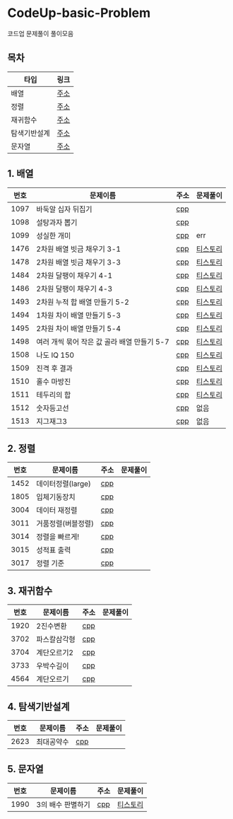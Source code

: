 # CodeUp-basic-Problem
코드업 문제풀이 풀이모음

## 목차
타입|링크
--------|--------
배열|[주소](https://github.com/daum7766/CodeUp-basic-Problem#1-%EB%B0%B0%EC%97%B4)
정렬|[주소](https://github.com/daum7766/CodeUp-basic-Problem#2-%EC%A0%95%EB%A0%AC)
재귀함수|[주소](https://github.com/daum7766/CodeUp-basic-Problem#3-%EC%9E%AC%EA%B7%80%ED%95%A8%EC%88%98)
탐색기반설계|[주소](https://github.com/daum7766/CodeUp-basic-Problem#4-%ED%83%90%EC%83%89%EA%B8%B0%EB%B0%98%EC%84%A4%EA%B3%84)
문자열|[주소](https://github.com/daum7766/CodeUp-basic-Problem#5-%EB%AC%B8%EC%9E%90%EC%97%B4)

## 1. 배열
번호|문제이름|주소|문제풀이
--------|--------|--------|--------
1097|바둑알 십자 뒤집기|[cpp](https://github.com/daum7766/CodeUp-basic-Problem/tree/master/97%EB%B2%88)
1098|설탕과자 뽑기|[cpp](https://github.com/daum7766/CodeUp-basic-Problem/tree/master/98%EB%B2%88)
1099|성실한 개미|[cpp](https://github.com/daum7766/CodeUp-basic-Problem/tree/master/99%EB%B2%88)|err
1476|2차원 배열 빗금 채우기 3-1|[cpp](https://github.com/daum7766/CodeUp-basic-Problem/blob/master/%EB%B0%B0%EC%97%B4/1476.cpp) | [티스토리](https://mungto.tistory.com/60)
1478|2차원 배열 빗금 채우기 3-3|[cpp](https://github.com/daum7766/CodeUp-basic-Problem/blob/master/%EB%B0%B0%EC%97%B4/1478.cpp) | [티스토리](https://mungto.tistory.com/62)
1484|2차원 달팽이 채우기 4-1 |[cpp](https://github.com/daum7766/CodeUp-basic-Problem/blob/master/%EB%B0%B0%EC%97%B4/1484.cpp)|[티스토리](https://mungto.tistory.com/63)
1486|2차원 달팽이 채우기 4-3 | [cpp](https://github.com/daum7766/CodeUp-basic-Problem/blob/master/%EB%B0%B0%EC%97%B4/1486.cpp)|[티스토리](https://mungto.tistory.com/64)
1493|2차원 누적 합 배열 만들기 5-2 |[cpp](https://github.com/daum7766/CodeUp-basic-Problem/blob/master/%EB%B0%B0%EC%97%B4/1493.cpp) |[티스토리](https://mungto.tistory.com/65)
1494|1차원 차이 배열 만들기 5-3 | [cpp](https://github.com/daum7766/CodeUp-basic-Problem/blob/master/%EB%B0%B0%EC%97%B4/1494.cpp) | [티스토리](https://mungto.tistory.com/66)
1495|2차원 차이 배열 만들기 5-4 | [cpp](https://github.com/daum7766/CodeUp-basic-Problem/blob/master/%EB%B0%B0%EC%97%B4/1495.cpp) | [티스토리](https://mungto.tistory.com/67)
1498|여러 개씩 묶어 작은 값 골라 배열 만들기 5-7 | [cpp](https://github.com/daum7766/CodeUp-basic-Problem/blob/master/%EB%B0%B0%EC%97%B4/1498.cpp) | [티스토리](https://mungto.tistory.com/68)
1508|나도 IQ 150 | [cpp](https://github.com/daum7766/CodeUp-basic-Problem/blob/master/%EB%B0%B0%EC%97%B4/1508.cpp) | [티스토리](https://mungto.tistory.com/80)
1509|진격 후 결과| [cpp](https://github.com/daum7766/CodeUp-basic-Problem/blob/master/%EB%B0%B0%EC%97%B4/1509.cpp)|[티스토리](https://mungto.tistory.com/81)
1510|홀수 마방진| [cpp](https://github.com/daum7766/CodeUp-basic-Problem/blob/master/%EB%B0%B0%EC%97%B4/1510.cpp)|[티스토리](https://mungto.tistory.com/82)
1511|테두리의 합|[cpp](https://github.com/daum7766/CodeUp-basic-Problem/blob/master/%EB%B0%B0%EC%97%B4/1511.cpp) | [티스토리]()
1512|숫자등고선|[cpp]() | 없음
1513|지그재그3|[cpp]()| 없음

## 2. 정렬

번호|문제이름|주소|문제풀이
--------|--------|--------|--------
1452|데이터정렬(large)|[cpp](https://github.com/daum7766/CodeUp-basic-Problem/tree/master/%EB%8D%B0%EC%9D%B4%ED%84%B0%EC%A0%95%EB%A0%AC(1452%EB%B2%88)(%EB%A6%AC%EC%8A%A4%ED%8A%B8%20%ED%80%B5%EC%A0%95%EB%A0%AC))
1805|입체기동장치|[cpp](https://github.com/daum7766/CodeUp-basic-Problem/tree/master/%EA%B5%AC%EC%A1%B0%EC%B2%B4%20%EB%B0%8F%20%EC%A0%95%EB%A0%AC(1805%EB%B2%88)(%EC%9E%85%EC%B2%B4%EA%B8%B0%EB%8F%99%EC%9E%A5%EC%B9%98))
3004|데이터 재정렬|[cpp](https://github.com/daum7766/CodeUp-basic-Problem/tree/master/%EB%8D%B0%EC%9D%B4%ED%84%B0%EC%A0%95%EB%A0%AC(3004%EB%B2%88)(%EB%B0%B0%EC%97%B4%20%ED%80%B5%EC%A0%95%EB%A0%AC%2C%20%EC%9D%B4%EB%B6%84%ED%83%90%EC%83%89))
3011|거품정렬(버블정렬)|[cpp](https://github.com/daum7766/CodeUp-basic-Problem/tree/master/%EB%8D%B0%EC%9D%B4%ED%84%B0%EC%A0%95%EB%A0%AC(3011%EB%B2%88)(%EB%B2%84%EB%B8%94%EC%A0%95%EB%A0%AC))
3014|정렬을 빠르게!|[cpp](https://github.com/daum7766/CodeUp-basic-Problem/tree/master/%EB%8D%B0%EC%9D%B4%ED%84%B0%EC%A0%95%EB%A0%AC(3014%EB%B2%88)(%EA%B3%84%EC%88%98%EC%A0%95%EB%A0%AC))
3015|성적표 출력|[cpp](https://github.com/daum7766/CodeUp-basic-Problem/tree/master/%EA%B5%AC%EC%A1%B0%EC%B2%B4%20%EB%B0%8F%20%EC%A0%95%EB%A0%AC(3015%EB%B2%88)(%EC%84%B1%EC%A0%81%ED%91%9C))
3017|정렬 기준|[cpp](https://github.com/daum7766/CodeUp-basic-Problem/tree/master/%EB%8D%B0%EC%9D%B4%ED%84%B0%EC%A0%95%EB%A0%AC(3017%EB%B2%88)(%EA%B5%AC%EC%A1%B0%EC%B2%B4%EC%A0%95%EB%A0%AC))

## 3. 재귀함수

번호|문제이름|주소|문제풀이
--------|--------|--------|--------
1920|2진수변환|[cpp](https://github.com/daum7766/CodeUp-basic-Problem/tree/master/%EC%9E%AC%EA%B7%80%ED%95%A8%EC%88%98(1920%EB%B2%88)(2%EC%A7%84%EC%88%98%EB%B3%80%ED%99%98))
3702|파스칼삼각형|[cpp](https://github.com/daum7766/CodeUp-basic-Problem/tree/master/%EC%9E%AC%EA%B7%80%ED%95%A8%EC%88%98(3702%EB%B2%88)(%ED%8C%8C%EC%8A%A4%EC%B9%BC%EC%82%BC%EA%B0%81%ED%98%95))
3704|계단오르기2|[cpp](https://github.com/daum7766/CodeUp-basic-Problem/tree/master/%EC%9E%AC%EA%B7%80%ED%95%A8%EC%88%98(3704%EB%B2%88)(%EA%B3%84%EB%8B%A8%EC%98%A4%EB%A5%B4%EA%B8%B02))
3733|우박수길이|[cpp](https://github.com/daum7766/CodeUp-basic-Problem/tree/master/%EC%9E%AC%EA%B7%80%ED%95%A8%EC%88%98(3733%EB%B2%88)(%EC%9A%B0%EB%B0%95%EC%88%98%EA%B8%B8%EC%9D%B4))
4564|계단오르기|[cpp](https://github.com/daum7766/CodeUp-basic-Problem/tree/master/%EC%9E%AC%EA%B7%80%ED%95%A8%EC%88%98(4564%EB%B2%88)(%EA%B3%84%EB%8B%A8%EC%98%A4%EB%A5%B4%EA%B8%B0))

## 4. 탐색기반설계

번호|문제이름|주소|문제풀이
--------|--------|--------|--------
2623|최대공약수|[cpp](https://github.com/daum7766/CodeUp-basic-Problem/tree/master/%ED%83%90%EC%83%89%EA%B8%B0%EB%B0%98%EC%84%A4%EA%B3%84(2623%EB%B2%88)(%EC%B5%9C%EB%8C%80%EA%B3%B5%EC%95%BD%EC%88%98))

## 5. 문자열

번호|문제이름|주소|문제풀이
--------|--------|--------|--------
1990|3의 배수 판별하기 | [cpp](https://github.com/daum7766/CodeUp-basic-Problem/blob/master/%EB%AC%B8%EC%9E%90%EC%97%B4/1990.cpp) | [티스토리](https://mungto.tistory.com/59)
